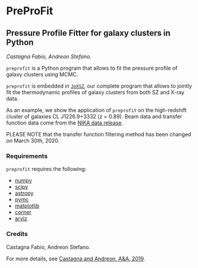 # PreProFit
## Pressure Profile Fitter for galaxy clusters in Python
*Castagna Fabio, Andreon Stefano.*

`preprofit` is a Python program that allows to fit the pressure profile of galaxy clusters using MCMC.

`preprofit` is embedded in [`JoXSZ`](https://github.com/fcastagna/JoXSZ), our complete program that allows to jointly fit the thermodynamic profiles of galaxy clusters from both SZ and X-ray data.

As an example, we show the application of `preprofit` on the high-redshift cluster of galaxies CL J1226.9+3332 (z = 0.89).
Beam data and transfer function data come from the [NIKA data release](http://lpsc.in2p3.fr/NIKA2LPSZ/nika2sz.release.php).

PLEASE NOTE that the transfer function filtering method has been changed on March 30th, 2020.

### Requirements
`preprofit` requires the following:
- [numpy](http://www.numpy.org/)
- [scipy](http://www.scipy.org/)
- [astropy](http://www.astropy.org/)
- [pymc](https://www.pymc.io/)
- [matplotlib](https://matplotlib.org/)
- [corner](https://pypi.org/project/corner/)
- [arviz](https://python.arviz.org/)

### Credits
Castagna Fabio, Andreon Stefano.

For more details, see [Castagna and Andreon, A&A, 2019](https://ui.adsabs.harvard.edu/abs/2019A%26A...632A..22C/abstract).
